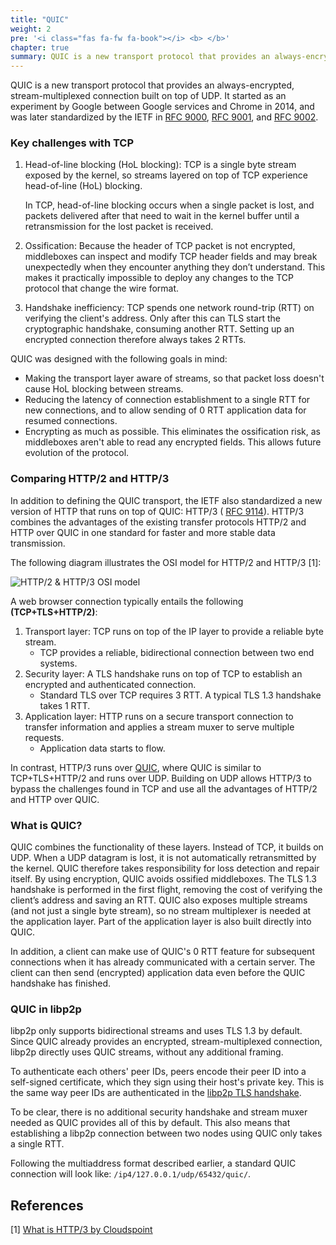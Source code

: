 ```yaml
---
title: "QUIC"
weight: 2
pre: '<i class="fas fa-fw fa-book"></i> <b> </b>'
chapter: true
summary: QUIC is a new transport protocol that provides an always-encrypted, stream-multiplexed connection built on top of UDP. Learn about QUIC and how it is used in libp2p.
---
```


QUIC is a new transport protocol that provides an always-encrypted, stream-multiplexed 
connection built on top of UDP. It started as an experiment by Google between Google 
services and Chrome in 2014, and was later standardized by the IETF in 
[RFC 9000](https://datatracker.ietf.org/doc/html/rfc9000), 
[RFC 9001](https://datatracker.ietf.org/doc/html/rfc9001), and
[RFC 9002](https://datatracker.ietf.org/doc/html/rfc9002).

### Key challenges with TCP

1. Head-of-line blocking (HoL blocking): TCP is a single byte stream exposed by the 
   kernel, so streams layered on top of TCP experience head-of-line (HoL) blocking.

   <!-- ADD NOTICE -->
   In TCP, head-of-line blocking occurs when a single packet is lost, and packets delivered 
   after that need to wait in the kernel buffer until a retransmission for the lost packet 
   is received.
   

2. Ossification: Because the header of TCP packet is not encrypted, middleboxes can 
   inspect and modify TCP header fields and may break unexpectedly when they encounter 
   anything they don’t understand. This makes it practically impossible to deploy any 
   changes to the TCP protocol that change the wire format.

3. Handshake inefficiency: TCP spends one network round-trip (RTT) on verifying the 
   client's address. Only after this can TLS start the cryptographic handshake, consuming 
   another RTT. Setting up an encrypted connection therefore always takes 2 RTTs.

QUIC was designed with the following goals in mind:

- Making the transport layer aware of streams, so that packet loss doesn't cause HoL blocking 
  between streams.
- Reducing the latency of connection establishment to a single RTT for new connections, and to 
  allow sending of 0 RTT application data for resumed connections.
- Encrypting as much as possible. This eliminates the ossification risk, as middleboxes aren't 
  able to read any encrypted fields. This allows future evolution of the protocol.

### Comparing HTTP/2 and HTTP/3

In addition to defining the QUIC transport, the IETF also standardized a new version of HTTP that runs on top of QUIC: HTTP/3 (
[RFC 9114](https://datatracker.ietf.org/doc/html/rfc9114)). HTTP/3 combines the advantages 
of the existing transfer protocols HTTP/2 and HTTP over QUIC in one standard for faster and 
more stable data transmission.

The following diagram illustrates the OSI model for HTTP/2 and HTTP/3 [1]:

![HTTP/2 & HTTP/3 OSI model](https://cloudspoint.xyz/wp-content/uploads/2022/03/http3.png)

A web browser connection typically entails the following **(TCP+TLS+HTTP/2)**:

1. Transport layer: TCP runs on top of the IP layer to provide a reliable 
   byte stream.
   - TCP provides a reliable, bidirectional connection between two end systems.
2. Security layer: A TLS handshake runs on top of TCP to
   establish an encrypted and authenticated connection.
   - Standard TLS over TCP requires 3 RTT. A typical TLS 1.3 handshake takes 1 RTT.
3. Application layer: HTTP runs on a secure transport connection to transfer 
   information and applies a stream muxer to serve multiple requests.
   - Application data starts to flow.

In contrast, HTTP/3 runs over [QUIC](##what-is-quic), where QUIC is similar to 
TCP+TLS+HTTP/2 and runs over UDP. Building on UDP allows HTTP/3 to bypass the challenges 
found in TCP and use all the advantages of HTTP/2 and HTTP over QUIC.

### What is QUIC?

QUIC combines the functionality of these layers. Instead of TCP, it builds on UDP. 
When a UDP datagram is lost, it is not automatically retransmitted by the kernel. 
QUIC therefore takes responsibility for loss detection and repair itself. By using 
encryption, QUIC avoids ossified middleboxes. The TLS 1.3 handshake is performed in 
the first flight, removing the cost of verifying the client’s address and saving an 
RTT. QUIC also exposes multiple streams (and not just a single byte stream), so 
no stream multiplexer is needed at the application layer. Part of the application 
layer is also built directly into QUIC.

In addition, a client can make use of QUIC's 0 RTT feature for subsequent connections 
when it has already communicated with a certain server. The client can then send 
(encrypted) application data even before the QUIC handshake has finished.

### QUIC in libp2p

libp2p only supports bidirectional streams and uses TLS 1.3 by default. 
Since QUIC already provides an encrypted, stream-multiplexed connection, 
libp2p directly uses QUIC streams, without any additional framing.

To authenticate each others' peer IDs, peers encode their peer ID into a self-signed 
certificate, which they sign using their host's private key. This is the same way peer 
IDs are authenticated in the 
[libp2p TLS handshake](https://github.com/libp2p/specs/blob/master/tls/tls.md).

<!-- ADD NOTICE -->
To be clear, there is no additional security handshake and stream muxer needed as QUIC 
provides all of this by default. This also means that establishing a libp2p connection between
two nodes using QUIC only takes a single RTT.

Following the multiaddress format described earlier, a standard QUIC connection will
look like: `/ip4/127.0.0.1/udp/65432/quic/`.

## References

[1] [What is HTTP/3 by Cloudspoint](https://cloudspoint.xyz/what-is-http3/)
